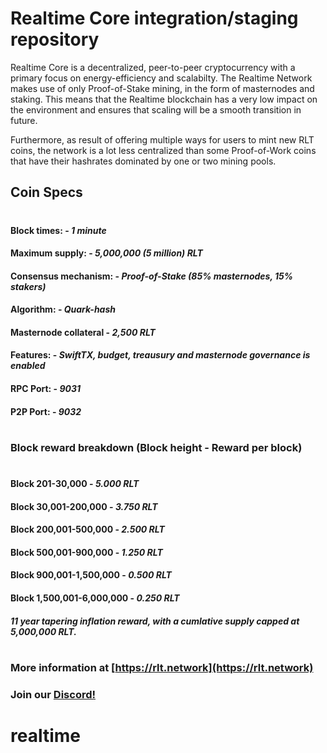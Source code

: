 # Realtime Core integration/staging repository

Realtime Core is a decentralized, peer-to-peer cryptocurrency with a primary focus on energy-efficiency and scalabilty. The Realtime Network makes use of only Proof-of-Stake mining, in the form of masternodes and staking. This means that the Realtime blockchain has a very low impact on the environment and ensures that scaling will be a smooth transition in future. 

Furthermore, as result of offering multiple ways for users to mint new RLT coins, the network is a lot less centralized than some Proof-of-Work coins that have their hashrates dominated by one or two mining pools.

## Coin Specs

#

#### Block times: - *1 minute* 
#### Maximum supply: - *5,000,000 (5 million) RLT*
#### Consensus mechanism: - *Proof-of-Stake (85% masternodes, 15% stakers)*
#### Algorithm: - *Quark-hash* 
#### Masternode collateral - *2,500 RLT*  
#### Features: - *SwiftTX, budget, treausury and masternode governance is enabled* 
#### RPC Port: - *9031* 
#### P2P Port: - *9032* 

#

### Block reward breakdown (Block height - Reward per block)
#
#### Block 201-30,000	  -   *5.000 RLT*

#### Block 30,001-200,000   -   *3.750 RLT*

#### Block 200,001-500,000  -   *2.500 RLT*

#### Block 500,001-900,000  -   *1.250 RLT*

#### Block 900,001-1,500,000  -  *0.500 RLT*

#### Block 1,500,001-6,000,000   -   *0.250 RLT*

#### *11 year tapering inflation reward, with a cumlative supply capped at 5,000,000 RLT.*

#

### More information at [https://rlt.network](https://rlt.network)
### Join our [Discord!](https://discord.gg/9nzt37V)

# realtime
